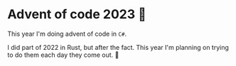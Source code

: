 # Advent of code 2023 🎄

This year I'm doing advent of code in `C#`.

I did part of 2022 in Rust, but after the fact.
This year I'm planning on trying to do them each day they come out.
🎁
